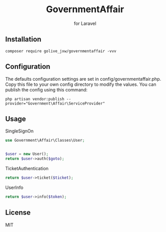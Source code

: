 <h1 align="center"> GovernmentAffair </h1>

<p align="center"> for Laravel</p>


## Installation

```shell
composer require golive_jxw/governmentaffair -vvv
```
## Configuration
The defaults configuration settings are set in config/governmentaffair.php. Copy this file to your own config directory to modify the values. You can publish the config using this command:
```shell
php artisan vendor:publish --provider="Government\Affair\ServiceProvider"
```
## Usage

SingleSignOn
```php
use Government\Affair\Classes\User;


$user = new User();
return $user->auth($goto);
```
TicketAuthentication
```php
return $user->ticket($ticket);
```
UserInfo
```php
return $user->info($token);
```
## License

MIT
